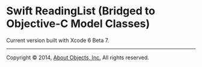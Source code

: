 # Swift ReadingList (Bridged to Objective-C Model Classes)

Current version built with Xcode 6 Beta 7.

---

Copyright &copy; 2014, [About Objects, Inc.](http://www.aboutobjects.com) All rights reserved. 
